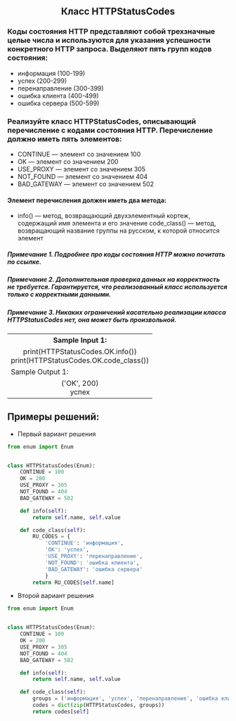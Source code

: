 <h2 style="text-align:center">Класс HTTPStatusCodes</h2>

### Коды состояния HTTP представляют собой трехзначные целые числа и используются для указания успешности конкретного HTTP запроса. Выделяют пять групп кодов состояния:

* информация (100-199)
* успех (200-299)
* перенаправление (300-399)
* ошибка клиента (400-499)
* ошибка сервера (500-599)
### Реализуйте класс HTTPStatusCodes, описывающий перечисление с  кодами состояния HTTP. Перечисление должно иметь пять элементов:

* CONTINUE — элемент со значением 100
* OK — элемент со значением 200
* USE_PROXY — элемент со значением 305
* NOT_FOUND — элемент со значением 404
* BAD_GATEWAY — элемент со значением 502
#### Элемент перечисления должен иметь два метода:

* info() — метод, возвращающий двухэлементный кортеж, содержащий имя элемента и его значение
code_class() — метод, возвращающий название группы на русском, к которой относится элемент
##### Примечание 1. Подробнее про коды состояния HTTP можно почитать по ссылке.

##### Примечание 2. Дополнительная проверка данных на корректность не требуется. Гарантируется, что реализованный класс используется только с корректными данными.

##### Примечание 3. Никаких ограничений касательно реализации класса HTTPStatusCodes нет, она может быть произвольной.

<table align="center">
  <tbody>
    <tr>
      <th>Sample Input 1: </th>
    </tr>
    <tr>
      <td align="center">print(HTTPStatusCodes.OK.info())<br>
                          print(HTTPStatusCodes.OK.code_class())<br></td>
    </tr>
    <tr>
      <td>Sample Output 1:</td>
      </tr>
    <tr>
      <td align="center">
                        ('OK', 200)<br>
                        успех<br>
      </td>
    </tr>
  </tbody>
</table>



## Примеры решений:
* Первый вариант решения
```python
from enum import Enum


class HTTPStatusCodes(Enum):
    CONTINUE = 100
    OK = 200
    USE_PROXY = 305
    NOT_FOUND = 404
    BAD_GATEWAY = 502

    def info(self):
        return self.name, self.value

    def code_class(self):
        RU_CODES = {
            'CONTINUE': 'информация',
            'OK': 'успех',
            'USE_PROXY': 'перенаправление',
            'NOT_FOUND': 'ошибка клиента',
            'BAD_GATEWAY': 'ошибка сервера'
            }
        return RU_CODES[self.name]
```
* Второй вариант решения

```python
from enum import Enum


class HTTPStatusCodes(Enum):
    CONTINUE = 100
    OK = 200
    USE_PROXY = 305
    NOT_FOUND = 404
    BAD_GATEWAY = 502

    def info(self):
        return self.name, self.value

    def code_class(self):
        groups = ('информация', 'успех', 'перенаправление', 'ошибка клиента', 'ошибка сервера')
        codes = dict(zip(HTTPStatusCodes, groups))
        return codes[self]
```


